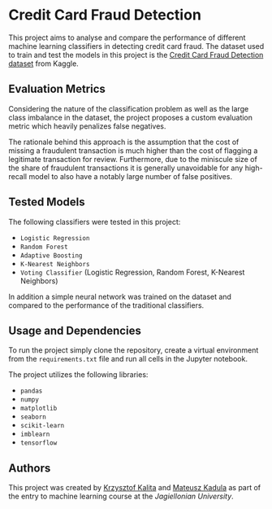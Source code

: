 # Credit Card Fraud Detection

This project aims to analyse and compare the performance of different machine learning classifiers in detecting credit card fraud. The dataset used to train and test the models in this project is the [Credit Card Fraud Detection dataset](https://www.kaggle.com/mlg-ulb/creditcardfraud) from Kaggle.

## Evaluation Metrics

Considering the nature of the classification problem as well as the large class imbalance in the dataset, the project proposes a custom evaluation metric which heavily penalizes false negatives. 

The rationale behind this approach is the assumption that the cost of missing a fraudulent transaction is much higher than the cost of flagging a legitimate transaction for review. Furthermore, due to the miniscule size of the share of fraudulent transactions it is generally unavoidable for any high-recall model to also have a notably large number of false positives.

## Tested Models

The following classifiers were tested in this project:
- `Logistic Regression`
- `Random Forest`
- `Adaptive Boosting`
- `K-Nearest Neighbors`
- `Voting Classifier` (Logistic Regression, Random Forest, K-Nearest Neighbors)

In addition a simple neural network was trained on the dataset and compared to the performance of the traditional classifiers.

## Usage and Dependencies

To run the project simply clone the repository, create a virtual environment from the `requirements.txt` file and run all cells in the Jupyter notebook.

The project utilizes the following libraries:
- `pandas`
- `numpy`
- `matplotlib`
- `seaborn`
- `scikit-learn`
- `imblearn`
- `tensorflow`

## Authors

This project was created by [Krzysztof Kalita](https://github.com/k-kalita) and [Mateusz Kadula](https://github.com/m-kadula) as part of the entry to machine learning course at the *Jagiellonian University*.